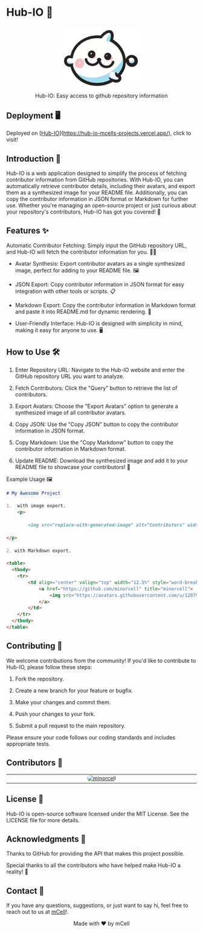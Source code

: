 # Hub-IO 🌟

<p align="center"> <img src="./public/io-logo.png" alt="Hub-IO Logo" width="200" /> <div align="center">Hub-IO: Easy access to github repository information</div> </p>

## Deployment 🖥️

Deployed on [[Hub-IO](https://hub-io-kappa.vercel.app/)](https://hub-io-mcells-projects.vercel.app/), click to visit!

## Introduction 🚀

Hub-IO is a web application designed to simplify the process of fetching contributor information from GitHub repositories. With Hub-IO, you can automatically retrieve contributor details, including their avatars, and export them as a synthesized image for your README file. Additionally, you can copy the contributor information in JSON format or Markdown for further use. Whether you're managing an open-source project or just curious about your repository's contributors, Hub-IO has got you covered! 🎉

## Features ✨

Automatic Contributor Fetching: Simply input the GitHub repository URL, and Hub-IO will fetch the contributor information for you. 🕵️‍♂️

- Avatar Synthesis: Export contributor avatars as a single synthesized image, perfect for adding to your README file. 🖼️

- JSON Export: Copy contributor information in JSON format for easy integration with other tools or scripts. 📋

- Markdown Export: Copy the contributor information in Markdown format and paste it into README.md for dynamic rendering. 👾

- User-Friendly Interface: Hub-IO is designed with simplicity in mind, making it easy for anyone to use. 🖥️

## How to Use 🛠️

1. Enter Repository URL: Navigate to the Hub-IO website and enter the GitHub repository URL you want to analyze.

2. Fetch Contributors: Click the "Query" button to retrieve the list of contributors.

3. Export Avatars: Choose the "Export Avatars" option to generate a synthesized image of all contributor avatars.

4. Copy JSON: Use the "Copy JSON" button to copy the contributor information in JSON format.

5. Copy Markdown: Use the "Copy Markdonw" button to copy the contributor information in Markdown format.

6. Update README: Download the synthesized image and add it to your README file to showcase your contributors! 📄

Example Usage 🖼️

```markdown
# My Awesome Project

1.  with image export.
    <p>

        <img src="replace-with-generated-image" alt="Contributors" width="500" />

</p>

2. with Markdown export.

<table>
  <tbody>
    <tr>
        <td align="center" valign="top" width="12.5%" style="word-break: break-word; white-space: normal;">
            <a href="https://github.com/minorcell" title="minorcell">
                <img src="https://avatars.githubusercontent.com/u/120795714?v=4" width="100px;" alt="minorcell" style="border-radius: 9999px;" />
            </a>
        </td>
    </tr>
  </tbody>
</table>
```

## Contributing 🤝

We welcome contributions from the community! If you'd like to contribute to Hub-IO, please follow these steps:

1. Fork the repository.

2. Create a new branch for your feature or bugfix.

3. Make your changes and commit them.

4. Push your changes to your fork.

5. Submit a pull request to the main repository.

Please ensure your code follows our coding standards and includes appropriate tests.

## Contributors 🥰

<table>
  <tbody>
    <tr><td align="center" valign="top" width="12.5%" style="word-break: break-word; white-space: normal;"><a href="https://github.com/minorcell" title="minorcell"><img src="https://avatars.githubusercontent.com/u/120795714?v=4" width="100px;" alt="minorcell" style="border-radius: 9999px;" /></a></td>
    </tr>

  </tbody>
</table>

## License 📜

Hub-IO is open-source software licensed under the MIT License. See the LICENSE file for more details.

## Acknowledgments 🙏

Thanks to GitHub for providing the API that makes this project possible.

Special thanks to all the contributors who have helped make Hub-IO a reality! 🌟

## Contact 📧

If you have any questions, suggestions, or just want to say hi, feel free to reach out to us at [mCell](mailto:minorcell6789@gmail.com)!.

<p align="center"> Made with ❤️ by mCell </p>
